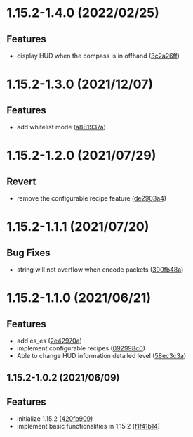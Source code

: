 <a name="1.15.2-1.4.0"></a>
# 1.15.2-1.4.0 (2022/02/25)


## Features

* display HUD when the compass is in offhand ([3c2a26ff](https://github.com/Samarium150/StructuresCompass/commits/3c2a26ff))
<a name="1.15.2-1.3.0"></a>
# 1.15.2-1.3.0 (2021/12/07)


## Features

* add whitelist mode ([a881937a](https://github.com/Samarium150/StructuresCompass/commits/a881937a))
<a name="1.15.2-1.2.0"></a>
# 1.15.2-1.2.0 (2021/07/29)


## Revert

* remove the configurable recipe feature ([de2903a4](https://github.com/Samarium150/StructuresCompass/commits/de2903a4))
<a name="1.15.2-1.1.1"></a>
# 1.15.2-1.1.1 (2021/07/20)


## Bug Fixes

* string will not overflow when encode packets ([300fb48a](https://github.com/Samarium150/StructuresCompass/commits/300fb48a))
<a name="1.15.2-1.1.0"></a>
# 1.15.2-1.1.0 (2021/06/21)


## Features

* add es_es ([2e42970a](https://github.com/Samarium150/StructuresCompass/commits/2e42970a))
* implement configurable recipes ([092998c0](https://github.com/Samarium150/StructuresCompass/commits/092998c0))
* Able to change HUD information detailed level ([58ec3c3a](https://github.com/Samarium150/StructuresCompass/commits/58ec3c3a))
<a name="1.15.2-1.0.2"></a>
## 1.15.2-1.0.2 (2021/06/09)


## Features

* initialize 1.15.2 ([420fb909](https://github.com/Samarium150/StructuresCompass/commits/420fb909))
* implement basic functionalities in 1.15.2 ([f1f41b14](https://github.com/Samarium150/StructuresCompass/commits/f1f41b14))
